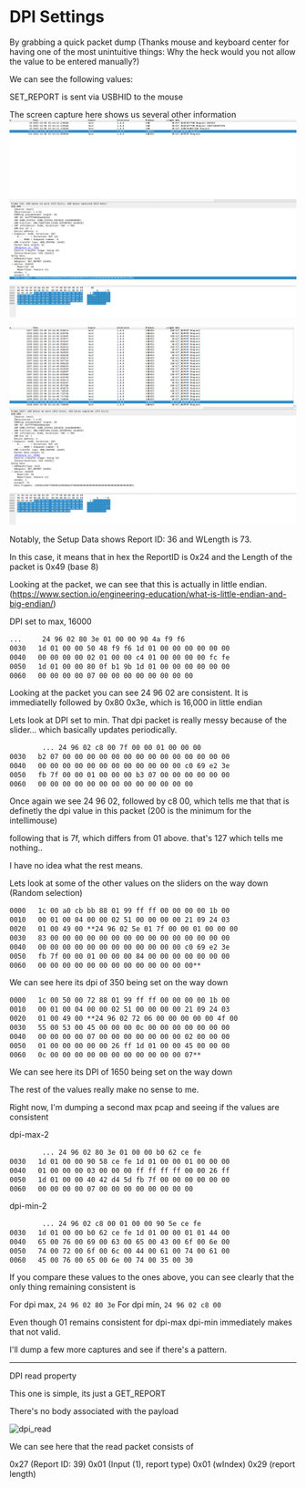 # DPI Settings

By grabbing a quick packet dump (Thanks mouse and keyboard center for having one of the most unintuitive things: Why the heck would you not allow the value to be entered manually?)

We can see the following values:

SET_REPORT is sent via USBHID to the mouse

The screen capture here shows us several other information
![dpi_max.png](dpi_max.png)


![dpi_min.png](dpi_min.png)

Notably, the Setup Data shows Report ID: 36 and WLength is 73.

In this case, it means that in hex the ReportID is 0x24 and the Length of the packet is 0x49 (base 8)

Looking at the packet, we can see that this is actually in little endian.
(https://www.section.io/engineering-education/what-is-little-endian-and-big-endian/)

DPI set to max, 16000
```
...     24 96 02 80 3e 01 00 00 90 4a f9 f6
0030   1d 01 00 00 50 48 f9 f6 1d 01 00 00 00 00 00 00
0040   00 00 00 00 02 01 00 00 c4 01 00 00 00 00 fc fe
0050   1d 01 00 00 80 0f b1 9b 1d 01 00 00 00 00 00 00
0060   00 00 00 00 07 00 00 00 00 00 00 00 00
```


Looking at the packet you can see 24 96 02 are consistent. It is immediatelly followed by 0x80 0x3e, which is 16,000 in little endian

Lets look at DPI set to min. That dpi packet is really messy because of the slider... which basically updates periodically.

```
        ... 24 96 02 c8 00 7f 00 00 01 00 00 00
0030   b2 07 00 00 00 00 00 00 00 00 00 00 00 00 00 00
0040   00 00 00 00 00 00 00 00 00 00 00 00 c0 69 e2 3e
0050   fb 7f 00 00 01 00 00 00 b3 07 00 00 00 00 00 00
0060   00 00 00 00 00 00 00 00 00 00 00 00 00

```

Once again we see 24 96 02, followed by c8 00, which tells me that that is definetly the dpi value in this packet (200 is the minimum for the intellimouse)

following that is 7f, which differs from 01 above. that's 127 which tells me nothing..

I have no idea what the rest means.


Lets look at some of the other values on the sliders on the way down
(Random selection)
```
0000   1c 00 a0 cb bb 88 01 99 ff ff 00 00 00 00 1b 00
0010   00 01 00 04 00 00 02 51 00 00 00 00 21 09 24 03
0020   01 00 49 00 **24 96 02 5e 01 7f 00 00 01 00 00 00
0030   83 00 00 00 00 00 00 00 00 00 00 00 00 00 00 00
0040   00 00 00 00 00 00 00 00 00 00 00 00 c0 69 e2 3e
0050   fb 7f 00 00 01 00 00 00 84 00 00 00 00 00 00 00
0060   00 00 00 00 00 00 00 00 00 00 00 00 00**

```
We can see here its dpi of 350 being set on the way down

```
0000   1c 00 50 00 72 88 01 99 ff ff 00 00 00 00 1b 00
0010   00 01 00 04 00 00 02 51 00 00 00 00 21 09 24 03
0020   01 00 49 00 **24 96 02 72 06 00 00 00 00 00 4f 00
0030   55 00 53 00 45 00 00 00 0c 00 00 00 00 00 00 00
0040   00 00 00 00 07 00 00 00 00 00 00 00 02 00 00 00
0050   01 00 00 00 00 00 26 ff 1d 01 00 00 45 00 00 00
0060   0c 00 00 00 00 00 00 00 00 00 00 00 07**
```

We can see here its DPI of 1650 being set on the way down

The rest of the values really make no sense to me.

Right now, I'm dumping a second max pcap and seeing if the values are consistent

dpi-max-2
```
        ... 24 96 02 80 3e 01 00 00 b0 62 ce fe
0030   1d 01 00 00 90 58 ce fe 1d 01 00 00 01 00 00 00
0040   01 00 00 00 03 00 00 00 ff ff ff ff 00 00 26 ff
0050   1d 01 00 00 40 42 d4 5d fb 7f 00 00 00 00 00 00
0060   00 00 00 00 07 00 00 00 00 00 00 00 00
```

dpi-min-2
```
        ... 24 96 02 c8 00 01 00 00 90 5e ce fe
0030   1d 01 00 00 b0 62 ce fe 1d 01 00 00 01 01 44 00
0040   65 00 76 00 69 00 63 00 65 00 43 00 6f 00 6e 00
0050   74 00 72 00 6f 00 6c 00 44 00 61 00 74 00 61 00
0060   45 00 76 00 65 00 6e 00 74 00 35 00 30
````

If you compare these values to the ones above, you can see clearly that the only thing remaining consistent is 

For dpi max, `24 96 02 80 3e`
For dpi min, `24 96 02 c8 00` 

Even though 01 remains consistent for dpi-max dpi-min immediately makes that not valid.

I'll dump a few more captures and see if there's a pattern.


---
DPI read property

This one is simple, its just a GET_REPORT 

There's no body associated with the payload

![dpi_read](dpi_read.png)


We can see here that the read packet consists of 

0x27 (Report ID: 39)
0x01 (Input (1), report type)
0x01 (wIndex)
0x29 (report length)

